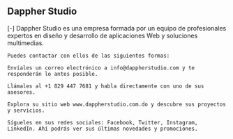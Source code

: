 ## Dappher Studio

[-] Dappher Studio es una empresa formada por un equipo de profesionales expertos en diseño y desarrollo de aplicaciones Web y soluciones multimedias.

    Puedes contactar con ellos de las siguientes formas:

    Envíales un correo electrónico a info@dappherstudio.com y te responderán lo antes posible.

    Llámales al +1 829 447 7681 y habla directamente con uno de sus asesores.

    Explora su sitio web www.dappherstudio.com.do y descubre sus proyectos y servicios.

    Sígueles en sus redes sociales: Facebook, Twitter, Instagram, LinkedIn. Ahí podrás ver sus últimas novedades y promociones.